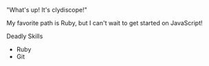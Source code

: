 "What's up! It's clydiscope!"

My favorite path is Ruby, but I can't wait to get started on JavaScript!

Deadly Skills

* Ruby
* Git
